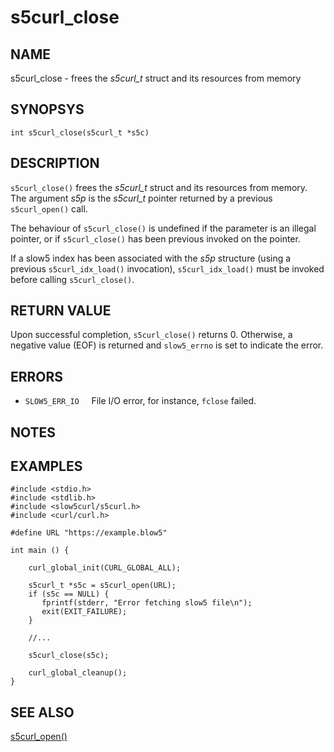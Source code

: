 # s5curl_close

## NAME
s5curl_close - frees the *s5curl_t* struct and its resources from memory

## SYNOPSYS
`int s5curl_close(s5curl_t *s5c)`

## DESCRIPTION
`s5curl_close()` frees the *s5curl_t* struct and its resources from memory.
The argument *s5p* is the *s5curl_t* pointer returned by a previous `s5curl_open()` call.

The behaviour of `s5curl_close()` is undefined if the parameter is an illegal pointer, or if `s5curl_close()` has been previous invoked on the pointer.

If a slow5 index has been associated with the *s5p* structure (using a previous `s5curl_idx_load()` invocation), `s5curl_idx_load()` must be invoked before calling `s5curl_close()`.

## RETURN VALUE

Upon successful completion, `s5curl_close()` returns 0. Otherwise, a negative value (EOF) is returned and `slow5_errno` is set to indicate the error.

## ERRORS

* `SLOW5_ERR_IO`
  &nbsp;&nbsp;&nbsp;&nbsp;File I/O error, for instance, `fclose` failed.

## NOTES

## EXAMPLES
```
#include <stdio.h>
#include <stdlib.h>
#include <slow5curl/s5curl.h>
#include <curl/curl.h>

#define URL "https://example.blow5"

int main () {

    curl_global_init(CURL_GLOBAL_ALL);

    s5curl_t *s5c = s5curl_open(URL);
    if (s5c == NULL) {
       fprintf(stderr, "Error fetching slow5 file\n");
       exit(EXIT_FAILURE);
    }

    //...

    s5curl_close(s5c);

    curl_global_cleanup();
}
```

## SEE ALSO

[s5curl_open()](s5curl_open.md)
